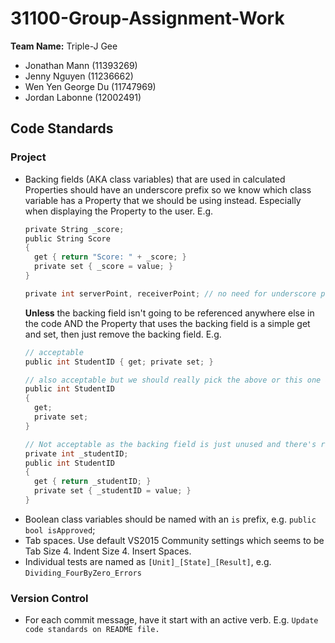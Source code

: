 # 31100-Group-Assignment-Work #
**Team Name:** Triple-J Gee
* Jonathan Mann (11393269)
* Jenny Nguyen (11236662)
* Wen Yen George Du (11747969)
* Jordan Labonne (12002491)

## Code Standards ##
### Project ###
- Backing fields (AKA class variables) that are used in calculated Properties should have an underscore prefix so we know which class variable has a Property that we should be using instead. Especially when displaying the Property to the user.
  E.g.
  ```c
  private String _score;
  public String Score
  {
    get { return "Score: " + _score; }
    private set { _score = value; }
  }

  private int serverPoint, receiverPoint; // no need for underscore prefix
  ```
  **Unless** the backing field isn't going to be referenced anywhere else in the code AND the Property that uses the backing field is a simple get and set, then just remove the backing field.
  E.g.
  ```c
  // acceptable
  public int StudentID { get; private set; }
  
  // also acceptable but we should really pick the above or this one and stick with it
  public int StudentID
  {
    get;
    private set;
  }

  // Not acceptable as the backing field is just unused and there's redundant code.
  private int _studentID;
  public int StudentID
  {
    get { return _studentID; }
    private set { _studentID = value; }
  }
  ```
- Boolean class variables should be named with an `is` prefix,  e.g. `public bool isApproved`; 
- Tab spaces. Use default VS2015 Community settings which seems to be Tab Size 4. Indent Size 4. Insert Spaces.
- Individual tests are named as `[Unit]_[State]_[Result]`, e.g. `Dividing_FourByZero_Errors`
### Version Control ###
- For each commit message, have it start with an active verb. E.g. `Update code standards on README file.`
